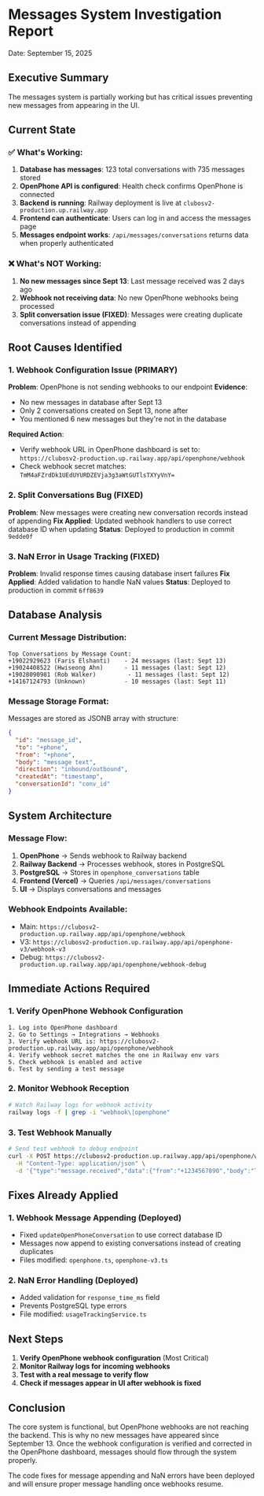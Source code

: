 # Messages System Investigation Report
Date: September 15, 2025

## Executive Summary
The messages system is partially working but has critical issues preventing new messages from appearing in the UI.

## Current State

### ✅ What's Working:
1. **Database has messages**: 123 total conversations with 735 messages stored
2. **OpenPhone API is configured**: Health check confirms OpenPhone is connected
3. **Backend is running**: Railway deployment is live at `clubosv2-production.up.railway.app`
4. **Frontend can authenticate**: Users can log in and access the messages page
5. **Messages endpoint works**: `/api/messages/conversations` returns data when properly authenticated

### ❌ What's NOT Working:
1. **No new messages since Sept 13**: Last message received was 2 days ago
2. **Webhook not receiving data**: No new OpenPhone webhooks being processed
3. **Split conversation issue (FIXED)**: Messages were creating duplicate conversations instead of appending

## Root Causes Identified

### 1. Webhook Configuration Issue (PRIMARY)
**Problem**: OpenPhone is not sending webhooks to our endpoint
**Evidence**:
- No new messages in database after Sept 13
- Only 2 conversations created on Sept 13, none after
- You mentioned 6 new messages but they're not in the database

**Required Action**:
- Verify webhook URL in OpenPhone dashboard is set to: `https://clubosv2-production.up.railway.app/api/openphone/webhook`
- Check webhook secret matches: `TmM4aFZrdDk1UEdUYURDZEVja3g3aWtGUTlsTXYyVnY=`

### 2. Split Conversations Bug (FIXED)
**Problem**: New messages were creating new conversation records instead of appending
**Fix Applied**: Updated webhook handlers to use correct database ID when updating
**Status**: Deployed to production in commit `9edde0f`

### 3. NaN Error in Usage Tracking (FIXED)
**Problem**: Invalid response times causing database insert failures
**Fix Applied**: Added validation to handle NaN values
**Status**: Deployed to production in commit `6ff8639`

## Database Analysis

### Current Message Distribution:
```
Top Conversations by Message Count:
+19022929623 (Faris Elshanti)    - 24 messages (last: Sept 13)
+19024408522 (Hwiseong Ahn)      - 11 messages (last: Sept 12)
+19028090981 (Rob Walker)         - 11 messages (last: Sept 12)
+14167124793 (Unknown)           - 10 messages (last: Sept 11)
```

### Message Storage Format:
Messages are stored as JSONB array with structure:
```json
{
  "id": "message_id",
  "to": "+phone",
  "from": "+phone",
  "body": "message text",
  "direction": "inbound/outbound",
  "createdAt": "timestamp",
  "conversationId": "conv_id"
}
```

## System Architecture

### Message Flow:
1. **OpenPhone** → Sends webhook to Railway backend
2. **Railway Backend** → Processes webhook, stores in PostgreSQL
3. **PostgreSQL** → Stores in `openphone_conversations` table
4. **Frontend (Vercel)** → Queries `/api/messages/conversations`
5. **UI** → Displays conversations and messages

### Webhook Endpoints Available:
- Main: `https://clubosv2-production.up.railway.app/api/openphone/webhook`
- V3: `https://clubosv2-production.up.railway.app/api/openphone-v3/webhook-v3`
- Debug: `https://clubosv2-production.up.railway.app/api/openphone/webhook-debug`

## Immediate Actions Required

### 1. Verify OpenPhone Webhook Configuration
```
1. Log into OpenPhone dashboard
2. Go to Settings → Integrations → Webhooks
3. Verify webhook URL is: https://clubosv2-production.up.railway.app/api/openphone/webhook
4. Verify webhook secret matches the one in Railway env vars
5. Check webhook is enabled and active
6. Test by sending a test message
```

### 2. Monitor Webhook Reception
```bash
# Watch Railway logs for webhook activity
railway logs -f | grep -i "webhook\|openphone"
```

### 3. Test Webhook Manually
```bash
# Send test webhook to debug endpoint
curl -X POST https://clubosv2-production.up.railway.app/api/openphone/webhook-debug \
  -H "Content-Type: application/json" \
  -d '{"type":"message.received","data":{"from":"+1234567890","body":"Test message"}}'
```

## Fixes Already Applied

### 1. Webhook Message Appending (Deployed)
- Fixed `updateOpenPhoneConversation` to use correct database ID
- Messages now append to existing conversations instead of creating duplicates
- Files modified: `openphone.ts`, `openphone-v3.ts`

### 2. NaN Error Handling (Deployed)
- Added validation for `response_time_ms` field
- Prevents PostgreSQL type errors
- File modified: `usageTrackingService.ts`

## Next Steps

1. **Verify OpenPhone webhook configuration** (Most Critical)
2. **Monitor Railway logs for incoming webhooks**
3. **Test with a real message to verify flow**
4. **Check if messages appear in UI after webhook is fixed**

## Conclusion

The core system is functional, but OpenPhone webhooks are not reaching the backend. This is why no new messages have appeared since September 13. Once the webhook configuration is verified and corrected in the OpenPhone dashboard, messages should flow through the system properly.

The code fixes for message appending and NaN errors have been deployed and will ensure proper message handling once webhooks resume.